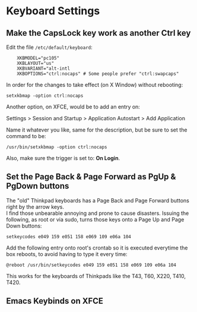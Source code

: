 # Keyboard Settings

## Make the CapsLock key work as another Ctrl key

Edit the file ``/etc/default/keyboard``:  

        XKBMODEL="pc105"
        XKBLAYOUT="us"
        XKBVARIANT="alt-intl
        XKBOPTIONS="ctrl:nocaps" # Some people prefer "ctrl:swapcaps"

In order for the changes to take effect (on X Window) without rebooting:

``setxkbmap -option ctrl:nocaps``

Another option, on XFCE, would be to add an entry on:

Settings > Session and Startup > Application Autostart > Add Application

Name it whatever you like, same for the description, but be sure to set the command to be:

``/usr/bin/setxkbmap -option ctrl:nocaps``

Also, make sure the trigger is set to: **On Login**.


## Set the Page Back & Page Forward as PgUp & PgDown buttons

The "old" Thinkpad keyboards has a Page Back and Page Forward buttons right by the arrow keys.  
I find those unbearable annoying and prone to cause disasters. 
Issuing the following, as root or via sudo, turns those keys onto a Page Up and Page Down buttons:  

``setkeycodes e049 159 e051 158 e069 109 e06a 104``

Add the following entry onto root's crontab so it is executed everytime the box reboots, to avoid having to type it every time:  

``@reboot /usr/bin/setkeycodes e049 159 e051 158 e069 109 e06a 104``

This works for the keyboards of Thinkpads like the T43, T60, X220, T410, T420.

## Emacs Keybinds on XFCE


